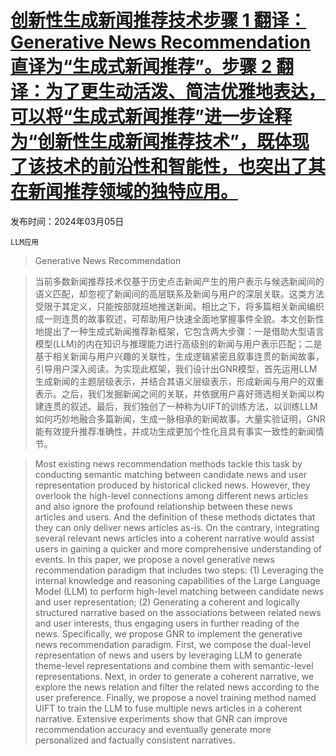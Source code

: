 # [创新性生成新闻推荐技术步骤 1 翻译：Generative News Recommendation 直译为“生成式新闻推荐”。步骤 2 翻译：为了更生动活泼、简洁优雅地表达，可以将“生成式新闻推荐”进一步诠释为“创新性生成新闻推荐技术”，既体现了该技术的前沿性和智能性，也突出了其在新闻推荐领域的独特应用。](https://arxiv.org/abs/2403.03424)

发布时间：2024年03月05日

`LLM应用`

> Generative News Recommendation

> 当前多数新闻推荐技术仅基于历史点击新闻产生的用户表示与候选新闻间的语义匹配，却忽视了新闻间的高层联系及新闻与用户的深层关联。这类方法受限于其定义，只能按部就班地推送新闻。相比之下，将多篇相关新闻编织成一则连贯的故事叙述，可帮助用户快速全面地掌握事件全貌。本文创新性地提出了一种生成式新闻推荐新框架，它包含两大步骤：一是借助大型语言模型(LLM)的内在知识与推理能力进行高级别的新闻与用户表示匹配；二是基于相关新闻与用户兴趣的关联性，生成逻辑紧密且叙事连贯的新闻故事，引导用户深入阅读。为实现此框架，我们设计出GNR模型，首先运用LLM生成新闻的主题层级表示，并结合其语义层级表示，形成新闻与用户的双重表示。之后，我们发掘新闻之间的关联，并依据用户喜好筛选相关新闻以构建连贯的叙述。最后，我们独创了一种称为UIFT的训练方法，以训练LLM如何巧妙地融合多篇新闻，生成一脉相承的新闻故事。大量实验证明，GNR能有效提升推荐准确性，并成功生成更加个性化且具有事实一致性的新闻情节。

> Most existing news recommendation methods tackle this task by conducting semantic matching between candidate news and user representation produced by historical clicked news. However, they overlook the high-level connections among different news articles and also ignore the profound relationship between these news articles and users. And the definition of these methods dictates that they can only deliver news articles as-is. On the contrary, integrating several relevant news articles into a coherent narrative would assist users in gaining a quicker and more comprehensive understanding of events. In this paper, we propose a novel generative news recommendation paradigm that includes two steps: (1) Leveraging the internal knowledge and reasoning capabilities of the Large Language Model (LLM) to perform high-level matching between candidate news and user representation; (2) Generating a coherent and logically structured narrative based on the associations between related news and user interests, thus engaging users in further reading of the news. Specifically, we propose GNR to implement the generative news recommendation paradigm. First, we compose the dual-level representation of news and users by leveraging LLM to generate theme-level representations and combine them with semantic-level representations. Next, in order to generate a coherent narrative, we explore the news relation and filter the related news according to the user preference. Finally, we propose a novel training method named UIFT to train the LLM to fuse multiple news articles in a coherent narrative. Extensive experiments show that GNR can improve recommendation accuracy and eventually generate more personalized and factually consistent narratives.